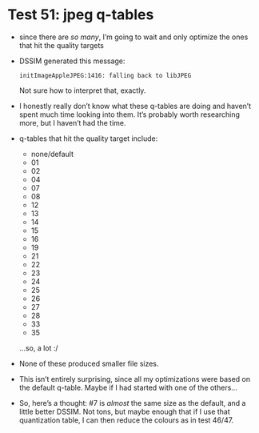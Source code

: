 # Test 51: jpeg q-tables

* since there are *so many*, I’m going to wait and only optimize the ones that hit the quality targets

* DSSIM generated this message:

	`initImageAppleJPEG:1416: falling back to libJPEG`
	
	Not sure how to interpret that, exactly.	
* I honestly really don’t know what these q-tables are doing and haven’t spent much time looking into them. It’s probably worth researching more, but I haven’t had the time.

* q-tables that hit the quality target include:
	* none/default
	* 01
	* 02
	* 04
	* 07
	* 08
	* 12
	* 13
	* 14
	* 15
	* 16	
	* 19
	* 21
	* 22
	* 23
	* 24
	* 25
	* 26
	* 27
	* 28
	* 33
	* 35

	…so, a lot :/

* None of these produced smaller file sizes.

* This isn’t entirely surprising, since all my optimizations were based on the default q-table. Maybe if I had started with one of the others…

* So, here’s a thought: #7 is *almost* the same size as the default, and a little better DSSIM. Not tons, but maybe enough that if I use that quantization table, I can then reduce the colours as in test 46/47.
